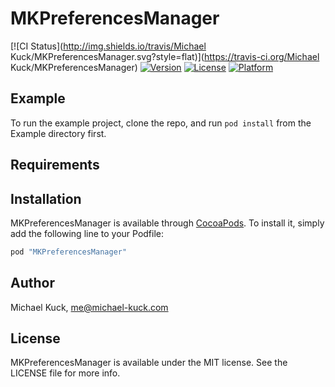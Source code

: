 # MKPreferencesManager

[![CI Status](http://img.shields.io/travis/Michael Kuck/MKPreferencesManager.svg?style=flat)](https://travis-ci.org/Michael Kuck/MKPreferencesManager)
[![Version](https://img.shields.io/cocoapods/v/MKPreferencesManager.svg?style=flat)](http://cocoapods.org/pods/MKPreferencesManager)
[![License](https://img.shields.io/cocoapods/l/MKPreferencesManager.svg?style=flat)](http://cocoapods.org/pods/MKPreferencesManager)
[![Platform](https://img.shields.io/cocoapods/p/MKPreferencesManager.svg?style=flat)](http://cocoapods.org/pods/MKPreferencesManager)

## Example

To run the example project, clone the repo, and run `pod install` from the Example directory first.

## Requirements

## Installation

MKPreferencesManager is available through [CocoaPods](http://cocoapods.org). To install
it, simply add the following line to your Podfile:

```ruby
pod "MKPreferencesManager"
```

## Author

Michael Kuck, me@michael-kuck.com

## License

MKPreferencesManager is available under the MIT license. See the LICENSE file for more info.
